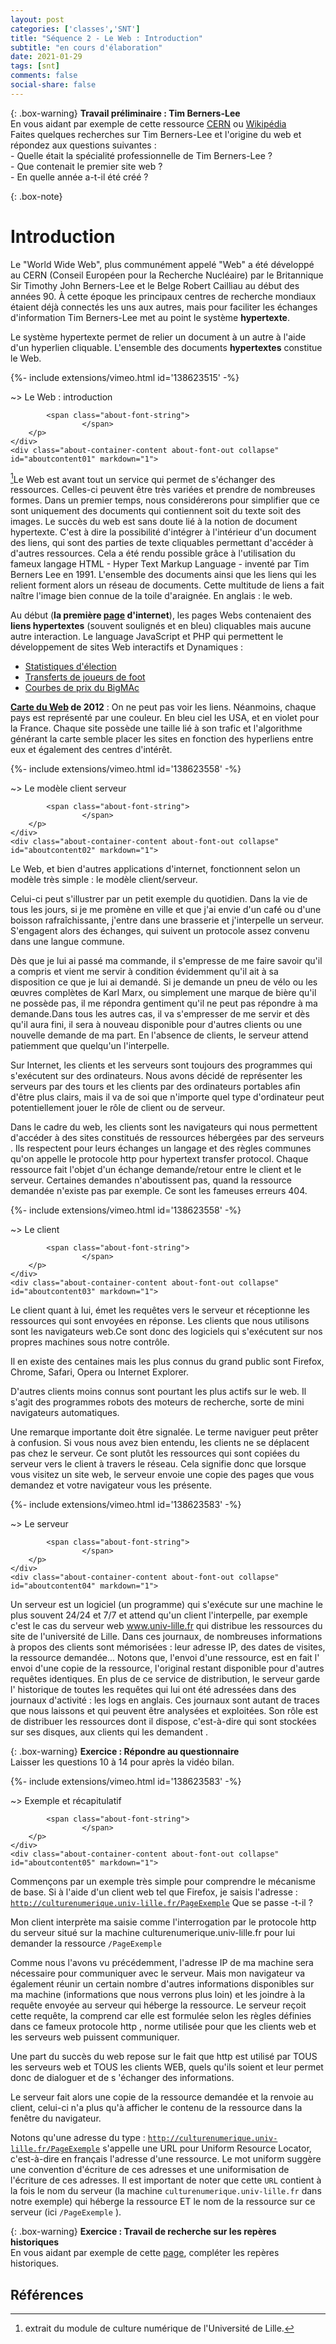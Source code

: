 ```yaml
---
layout: post 
categories: ['classes','SNT']
title: "Séquence 2 - Le Web : Introduction"
subtitle: "en cours d'élaboration"
date: 2021-01-29
tags: [snt] 
comments: false
social-share: false
---
```

 

{: .box-warning}
**Travail préliminaire :  Tim Berners-Lee**   
En vous aidant par exemple de cette ressource [CERN](https://home.cern/fr/science/computing/birth-web/short-history-web) ou  [Wikipédia](https://fr.wikipedia.org/wiki/World_Wide_Web)  
Faites quelques recherches sur Tim Berners-Lee et l'origine du web et répondez aux questions suivantes :  
	- Quelle était la spécialité professionnelle de Tim Berners-Lee ?  
	- Que contenait le premier site web ?  
	- En quelle année a-t-il été créé ?  

{: .box-note} 
# Introduction

Le "World Wide Web", plus communément appelé "Web" a été développé au CERN (Conseil Européen pour la Recherche Nucléaire) par le Britannique Sir Timothy John Berners-Lee et le Belge Robert Cailliau au début des années 90. À cette époque les principaux centres de recherche mondiaux étaient déjà connectés les uns aux autres, mais pour faciliter les échanges d'information Tim Berners-Lee met au point le système **hypertexte**.

Le système hypertexte permet de relier un document à un autre à l'aide d'un hyperlien cliquable. L'ensemble des documents **hypertextes** constitue le Web. 


<div>
{%- include extensions/vimeo.html id='138623515' -%}
</div> 
<div class="about-container">
    <div class="about-container-header" data-toggle="collapse" data-target="#aboutcontent01" title="clicker pour dérouler">
        <p class="about-container-heading about-font-default">
            <i class="fa fa-paperclip about-font-out" aria-hidden="true"></i>
            <span class="about-prompt">
                ~&gt;
            </span>
            <span class="about-font-cmd">
                Le Web : introduction
            </span> 
             
            <span class="about-font-string">
                    </span>
        </p>
    </div>
	<div class="about-container-content about-font-out collapse"  id="aboutcontent01" markdown="1">
[^1]Le Web est avant tout un service qui permet de s'échanger des ressources. Celles-ci peuvent être très variées et prendre de nombreuses formes. Dans un premier temps, nous considérerons pour simplifier que ce sont uniquement des documents qui contiennent soit du texte soit des images. Le succès du web est sans doute lié à la notion de document hypertexte. C'est à dire la possibilité d'intégrer à l'intérieur d'un document des liens, qui sont des parties de texte cliquables permettant d'accéder à d'autres ressources. Cela a été rendu possible grâce à l'utilisation du fameux langage HTML - Hyper Text Markup Language - inventé par Tim Berners Lee en 1991. L'ensemble des documents ainsi que les liens qui les relient forment alors un réseau de documents. Cette multitude de liens a fait naître l'image bien connue de la toile d'araignée. En anglais : le web.
</div>
</div>

Au début (**la première [page](http://info.cern.ch/hypertext/WWW/TheProject.html) d'internet**), les pages Webs  contenaient  des **liens hypertextes** (souvent soulignés et en bleu) cliquables mais aucune autre interaction.  Le language JavaScript et PHP qui permettent le développement de sites Web interactifs et Dynamiques :
- [Statistiques d'élection](https://www.bloomberg.com/graphics/2018-midterm-election-turnout-shifts/)
- [Transferts de joueurs de foot](https://futbolismo.it/legends-one-club-men-and-journeymen)
- [Courbes de prix du BigMAc](https://bruegel.org/2018/09/big-macs-in-big-countries-an-update-on-euro-area-adjustment)  

**[Carte du Web](http://internet-map.net/) de 2012** : On ne peut pas voir les liens. Néanmoins, chaque pays est représenté par une couleur. En bleu ciel les USA, et en violet pour la France. 
Chaque site possède une taille lié à son trafic et l'algorithme générant la carte semble placer les sites en fonction des hyperliens entre eux et également des centres d'intérêt.   
  
<div>
{%- include extensions/vimeo.html id='138623558' -%}
</div> 
<div class="about-container">
    <div class="about-container-header" data-toggle="collapse" data-target="#aboutcontent02" title="clicker pour dérouler">
        <p class="about-container-heading about-font-default">
            <i class="fa fa-paperclip about-font-out" aria-hidden="true"></i>
            <span class="about-prompt">
                ~&gt;
            </span>
            <span class="about-font-cmd">
                Le modèle client serveur
            </span> 
             
            <span class="about-font-string">
                    </span>
        </p>
    </div>
	<div class="about-container-content about-font-out collapse"  id="aboutcontent02" markdown="1">
Le Web, et bien d'autres applications d'internet, fonctionnent selon un modèle très simple : le modèle client/serveur.

Celui-ci peut s'illustrer par un petit exemple du quotidien. Dans la vie de tous les jours, si je me promène en ville et que j'ai envie d'un café ou d'une boisson rafraîchissante, j'entre dans une brasserie et j'interpelle un serveur. S'engagent alors des échanges, qui suivent un protocole assez convenu dans une langue commune.

Dès que je lui ai passé ma commande, il s'empresse de me faire savoir qu'il a compris et vient me servir à condition évidemment qu'il ait à sa disposition ce que je lui ai demandé. Si je demande un pneu de vélo ou les œuvres complètes de Karl Marx, ou simplement une marque de bière qu'il ne possède pas, il me répondra gentiment qu'il ne peut pas répondre à ma demande.Dans tous les autres cas, il va s'empresser de me servir et dès qu'il aura fini, il sera à nouveau disponible pour d'autres clients ou une nouvelle demande de ma part. En l'absence de clients, le serveur attend patiemment que quelqu'un l'interpelle.

Sur Internet, les clients et les serveurs sont toujours des programmes qui s'exécutent sur des ordinateurs. Nous avons décidé de représenter les serveurs par des tours et les clients par des ordinateurs portables afin d'être plus clairs, mais il va de soi que n'importe quel type d'ordinateur peut potentiellement jouer le rôle de client ou de serveur.

Dans le cadre du web, les clients sont les navigateurs qui nous permettent d'accéder à des sites constitués de ressources hébergées par des serveurs . Ils respectent pour leurs échanges un langage et des règles communes qu'on appelle le protocole http pour hypertext transfer protocol. Chaque ressource fait l'objet d'un échange demande/retour entre le client et le serveur. Certaines demandes n'aboutissent pas, quand la ressource demandée n'existe pas par exemple. Ce sont les fameuses erreurs 404.
</div>
</div>
<div>
{%- include extensions/vimeo.html id='138623558' -%}
</div> 
<div class="about-container">
    <div class="about-container-header" data-toggle="collapse" data-target="#aboutcontent03" title="clicker pour dérouler">
        <p class="about-container-heading about-font-default">
            <i class="fa fa-paperclip about-font-out" aria-hidden="true"></i>
            <span class="about-prompt">
                ~&gt;
            </span>
            <span class="about-font-cmd">
                Le client
            </span> 
             
            <span class="about-font-string">
                    </span>
        </p>
    </div>
	<div class="about-container-content about-font-out collapse"  id="aboutcontent03" markdown="1">
Le client quant à lui, émet les requêtes vers le serveur et réceptionne les ressources qui sont envoyées en réponse. Les clients que nous utilisons sont les navigateurs web.Ce sont donc des logiciels qui s'exécutent sur nos propres machines sous notre contrôle.

Il en existe des centaines mais les plus connus du grand public sont Firefox, Chrome, Safari, Opera ou Internet Explorer.

D'autres clients moins connus sont pourtant les plus actifs sur le web. Il s'agit des programmes robots des moteurs de recherche, sorte de mini navigateurs automatiques.

Une remarque importante doit être signalée. Le terme naviguer peut prêter à confusion. Si vous nous avez bien entendu, les clients ne se déplacent pas chez le serveur. Ce sont plutôt les ressources qui sont copiées du serveur vers le client à travers le réseau. Cela signifie donc que lorsque vous visitez un site web, le serveur envoie une copie des pages que vous demandez et votre navigateur vous les présente.
</div>
</div>
<div>
{%- include extensions/vimeo.html id='138623583' -%}
</div> 
<div class="about-container">
    <div class="about-container-header" data-toggle="collapse" data-target="#aboutcontent04" title="clicker pour dérouler">
        <p class="about-container-heading about-font-default">
            <i class="fa fa-paperclip about-font-out" aria-hidden="true"></i>
            <span class="about-prompt">
                ~&gt;
            </span>
            <span class="about-font-cmd">
                Le serveur
            </span> 
             
            <span class="about-font-string">
                    </span>
        </p>
    </div>
	<div class="about-container-content about-font-out collapse"  id="aboutcontent04" markdown="1">
Un serveur est un logiciel (un programme) qui s'exécute sur une machine le plus souvent 24/24 et 7/7 et attend qu'un client l'interpelle, par exemple c'est le cas du serveur web www.univ-lille.fr qui distribue les ressources du site de l'université de Lille. Dans ces journaux, de nombreuses informations à propos des clients sont mémorisées : leur adresse IP, des dates de visites, la ressource demandée... Notons que, l'envoi d'une ressource, est en fait l' envoi d'une copie de la ressource, l'original restant disponible pour d'autres requêtes identiques. En plus de ce service de distribution, le serveur garde l' historique de toutes les requêtes qui lui ont été adressées dans des journaux d'activité : les logs en anglais. Ces journaux sont autant de traces que nous laissons et qui peuvent être analysées et exploitées. Son rôle est de distribuer les ressources dont il dispose, c'est-à-dire qui sont stockées sur ses disques, aux clients qui les demandent .
</div>
</div> 

{: .box-warning}
**Exercice :  Répondre au questionnaire**  
Laisser les questions 10 à 14 pour après la vidéo bilan.


<div>
{%- include extensions/vimeo.html id='138623583' -%}
</div> 
<div class="about-container">
    <div class="about-container-header" data-toggle="collapse" data-target="#aboutcontent05" title="clicker pour dérouler">
        <p class="about-container-heading about-font-default">
            <i class="fa fa-paperclip about-font-out" aria-hidden="true"></i>
            <span class="about-prompt">
                ~&gt;
            </span>
            <span class="about-font-cmd">
                Exemple et récapitulatif
            </span> 
             
            <span class="about-font-string">
                    </span>
        </p>
    </div>
	<div class="about-container-content about-font-out collapse"  id="aboutcontent05" markdown="1">
Commençons par un exemple très simple pour comprendre le mécanisme de base. Si à l'aide d'un client web tel que Firefox, je saisis l'adresse : 
[```http://culturenumerique.univ-lille.fr/PageExemple```](http://culturenumerique.univ-lille.fr/PageExemple)
Que se passe -t-il ?

Mon client interprète ma saisie comme l'interrogation par le protocole http du serveur situé sur la machine culturenumerique.univ-lille.fr pour lui demander la ressource ```/PageExemple```

Comme nous l'avons vu précédemment, l'adresse IP de ma machine sera nécessaire pour communiquer avec le serveur. Mais mon navigateur va également réunir un certain nombre d'autres informations disponibles sur ma machine (informations que nous verrons plus loin) et les joindre à la requête envoyée au serveur qui héberge la ressource. Le serveur reçoit cette requête, la comprend car elle est formulée selon les règles définies dans ce fameux protocole http , norme utilisée pour que les clients web et les serveurs web puissent communiquer.

Une part du succès du web repose sur le fait que http est utilisé par TOUS les serveurs web et TOUS les clients WEB, quels qu'ils soient et leur permet donc de dialoguer et de s 'échanger des informations.

Le serveur fait alors une copie de la ressource demandée et la renvoie au client, celui-ci n'a plus qu'à afficher le contenu de la ressource dans la fenêtre du navigateur.

Notons qu'une adresse du type : [```http://culturenumerique.univ-lille.fr/PageExemple```](http://culturenumerique.univ-lille.fr/PageExemple) s'appelle une URL pour Uniform Resource Locator, c'est-à-dire en français l'adresse d'une ressource. Le mot uniform suggère une convention d'écriture de ces adresses et une uniformisation de l'écriture de ces adresses. Il est important de noter que cette ```URL```  contient à la fois le nom du serveur (la machine ```culturenumerique.univ-lille.fr``` dans notre exemple) qui héberge la ressource ET le nom de la ressource sur ce serveur (ici ```/PageExemple```  ).
</div>
</div>
  
{: .box-warning}
**Exercice :  Travail de recherche sur les repères historiques**   
En vous aidant par exemple de cette [page](http://ressources.numeres.net/id-58), compléter les repères historiques.
 
## Références
 
[^1]: extrait du module de culture numérique de l'Université de Lille.



